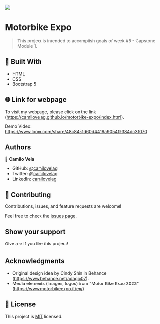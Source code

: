 ![](https://img.shields.io/badge/Microverse-blueviolet)

# Motorbike Expo

> This project is intended to accomplish goals of week #5 - Capstone Module 1.


## 🧰 Built With

- HTML
- CSS
- Bootstrap 5

## 🌐 Link for webpage

To visit my webpage, please click on the link (https://camilovelag.github.io/motorbike-expo/index.html).

Demo Video: https://www.loom.com/share/48c8451d60d4419a9054f9384dc3f070

## Authors

👤 **Camilo Vela**

- GitHub: [@camilovelag](https://github.com/camilovelag)
- Twitter: [@camilovelag](https://twitter.com/camilovelag)
- LinkedIn: [camilovelag](https://linkedin.com/in/camilovelag)


## 🤝 Contributing

Contributions, issues, and feature requests are welcome!

Feel free to check the [issues page](../../issues/).

## Show your support

Give a ⭐️ if you like this project!

## Acknowledgments

- Original design idea by Cindy Shin in Behance (https://www.behance.net/adagio07).
- Media elements (images, logos) from "Motor Bike Expo 2023" (https://www.motorbikeexpo.it/en/)

## 📝 License

This project is [MIT](./MIT.md) licensed.